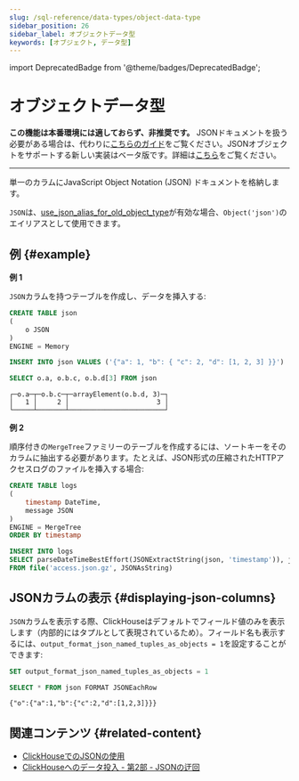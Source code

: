 ```yaml
---
slug: /sql-reference/data-types/object-data-type
sidebar_position: 26
sidebar_label: オブジェクトデータ型
keywords: [オブジェクト, データ型]
---
```


import DeprecatedBadge from '@theme/badges/DeprecatedBadge';

# オブジェクトデータ型 

<DeprecatedBadge/>

**この機能は本番環境には適しておらず、非推奨です。** JSONドキュメントを扱う必要がある場合は、代わりに[こちらのガイド](/integrations/data-formats/json/overview)をご覧ください。JSONオブジェクトをサポートする新しい実装はベータ版です。詳細は[こちら](/sql-reference/data-types/newjson)をご覧ください。

<hr />

単一のカラムにJavaScript Object Notation (JSON) ドキュメントを格納します。

`JSON`は、[use_json_alias_for_old_object_type](../../operations/settings/settings.md#usejsonaliasforoldobjecttype)が有効な場合、`Object('json')`のエイリアスとして使用できます。

## 例 {#example}

**例 1**

`JSON`カラムを持つテーブルを作成し、データを挿入する:

```sql
CREATE TABLE json
(
    o JSON
)
ENGINE = Memory
```

```sql
INSERT INTO json VALUES ('{"a": 1, "b": { "c": 2, "d": [1, 2, 3] }}')
```

```sql
SELECT o.a, o.b.c, o.b.d[3] FROM json
```

```text
┌─o.a─┬─o.b.c─┬─arrayElement(o.b.d, 3)─┐
│   1 │     2 │                      3 │
└─────┴───────┴────────────────────────┘
```

**例 2**

順序付きの`MergeTree`ファミリーのテーブルを作成するには、ソートキーをそのカラムに抽出する必要があります。たとえば、JSON形式の圧縮されたHTTPアクセスログのファイルを挿入する場合:

```sql
CREATE TABLE logs
(
	timestamp DateTime,
	message JSON
)
ENGINE = MergeTree
ORDER BY timestamp
```

```sql
INSERT INTO logs
SELECT parseDateTimeBestEffort(JSONExtractString(json, 'timestamp')), json
FROM file('access.json.gz', JSONAsString)
```

## JSONカラムの表示 {#displaying-json-columns}

`JSON`カラムを表示する際、ClickHouseはデフォルトでフィールド値のみを表示します（内部的にはタプルとして表現されているため）。フィールド名も表示するには、`output_format_json_named_tuples_as_objects = 1`を設定することができます:

```sql
SET output_format_json_named_tuples_as_objects = 1

SELECT * FROM json FORMAT JSONEachRow
```

```text
{"o":{"a":1,"b":{"c":2,"d":[1,2,3]}}}
```

## 関連コンテンツ {#related-content}

- [ClickHouseでのJSONの使用](/integrations/data-formats/json/overview)
- [ClickHouseへのデータ投入 - 第2部 - JSONの迂回](https://clickhouse.com/blog/getting-data-into-clickhouse-part-2-json)

